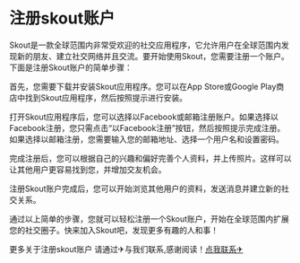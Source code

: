 # 注册skout账户

Skout是一款全球范围内非常受欢迎的社交应用程序，它允许用户在全球范围内发现新的朋友、建立社交网络并且交流。要开始使用Skout，您需要注册一个账户。下面是注册Skout账户的简单步骤：

首先，您需要下载并安装Skout应用程序。您可以在App Store或Google Play商店中找到Skout应用程序，然后按照提示进行安装。

打开Skout应用程序后，您可以选择以Facebook或邮箱注册账户。如果选择以Facebook注册，您只需点击“以Facebook注册”按钮，然后按照提示完成注册。如果选择以邮箱注册，您需要输入您的邮箱地址、选择一个用户名和设置密码。

完成注册后，您可以根据自己的兴趣和偏好完善个人资料，并上传照片。这样可以让其他用户更容易找到您，并增加交友机会。

注册Skout账户完成后，您可以开始浏览其他用户的资料，发送消息并建立新的社交关系。

通过以上简单的步骤，您就可以轻松注册一个Skout账户，开始在全球范围内扩展您的社交圈子。快来加入Skout吧，发现更多有趣的人和事！

更多关于注册skout账户 请通过✈与我们联系,感谢阅读！[点我联系✈](https://hk.G208.com)